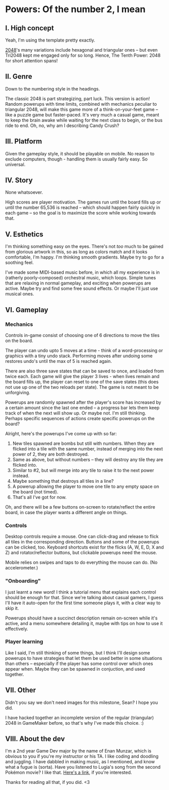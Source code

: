 # Powers: Of the number 2, I mean
## I. High concept
Yeah, I'm using the template pretty exactly.

[2048](2048.com)'s many variations include hexagonal and triangular ones &ndash; but even Tri2048 kept me engaged only for so long. Hence, The Tenth Power: 2048 for short attention spans!

## II. Genre
Down to the numbering style in the headings.

The classic 2048 is part strategizing, part luck. This version is action! Random powerups with time limits, combined with mechanics peculiar to triangular 2048, will make this game more of a think-on-your-feet game &ndash; like a puzzle game but faster-paced. It's very much a casual game, meant to keep the brain awake while waiting for the next class to begin, or the bus ride to end. Oh, no, why am I describing Candy Crush?

## III. Platform
Given the gameplay style, it should be playable on mobile. No reason to exclude computers, though - handling them is usually fairly easy. So universal.

## IV. Story
None whatsoever.

High scores are player motivation. The games run until the board fills up or until the number 65,536 is reached &ndash;
which should happen fairly quickly in each game &ndash; so the goal is to maximize the score while working towards that.

## V. Esthetics
I'm thinking something easy on the eyes. There's not _too_ much to be gained from glorious artwork in this, so as long as colors match and
it looks comfortable, I'm happy. I'm thinking smooth gradients. Maybe try to go for a soothing feel.

I've made some MIDI-based music before, in which all my experience is in (ratherly poorly-composed) orchestral music, which loops.
Simple tunes that are relaxing in normal gameplay, and exciting when powerups are active. Maybe try and find some free sound effects.
Or maybe I'll just use musical ones.

## VI. Gameplay

### Mechanics
Controls in-game consist of choosing one of 6 directions to move the tiles on the board.

The player can undo upto 5 moves at a time - think of a word-processing or graphics with a tiny undo stack.
Performing moves after undoing some restores undo's until the max of 5 is reached again.

There are also three save states that can be saved to once, and loaded from twice each.
Each game will give the player 3 lives - when lives remain and the board fills up, the player can reset to one of the save states
(this does not use up one of the two reloads per state). The game is not meant to be unforgiving.

Powerups are randomly spawned after the player's score has increased by a certain amount since the last one ended
&ndash; a progress bar lets them keep track of when the next will show up. Or maybe not. I'm still thinking.
Perhaps specific sequences of actions create specific powerups on the board?

Alright, here's the powerups I've come up with so far:
1. New tiles spawned are bombs but still with numbers.
When they are flicked into a tile with the same number, instead of merging into the next power of 2, they are both destroyed.
2. Same as above, but without numbers &ndash; they will destroy any tile they are flicked into.
2. Similar to #2, but will merge into any tile to raise it to the next power instead.
2. Maybe something that destroys all tiles in a line?
2. A powerup allowing the player to move one tile to any empty space on the board (not timed).
2. That's all I've got for now.

Oh, and there will be a few buttons on-screen to rotate/reflect the entire board, in case the player wants a different angle on things.

### Controls
Desktop controls require a mouse. One can click-drag and release to flick all tiles in the corresponding direction.
Buttons and some of the powerups can be clicked, too.
Keyboard shortcuts exist for the flicks (A, W, E, D, X and Z) and rotator/reflector buttons, but clickable powerups need the mouse.

Mobile relies on swipes and taps to do everything the mouse can do. (No accelerometer.)

### "Onboarding"
I just learnt a new word! I think a tutorial menu that explains each control should be enough for that.
Since we're talking about casual gamers, I guess I'll have it auto-open for the first time someone plays it,
with a clear way to skip it.

Powerups should have a succinct description remain on-screen while it's active, and a menu somewhere detailing it, maybe
with tips on how to use it effectively.

### Player learning
Like I said, I'm still thinking of some things, but I think I'll design some powerups to have strategies that let them be used better in
some situations than others &ndash; especially if the player has some control over which ones appear when.
Maybe they can be spawned in conjuction, and used together.

## VII. Other
Didn't you say we don't need images for this milestone, Sean? I hope you did.

I have hacked together an incomplete version of the regular (triangular) 2048 in GameMaker before, so that's why I've made this choice.
:)

## VIII. About the dev
I'm a 2nd year Game Dev major by the name of Enan Munzar, which is obvious to you if you're my instructor or his TA.
I like coding and doodling and juggling. I have dabbled in making music, as I mentioned, and know what a fugue is (sorta).
Have you listened to Lugia's song from the second Pokémon movie?
I like that. [Here's a link](https://www.youtube.com/watch?v=ZqpXrDuLqE0), if you're interested.

Thanks for reading all that, if you did. <3
